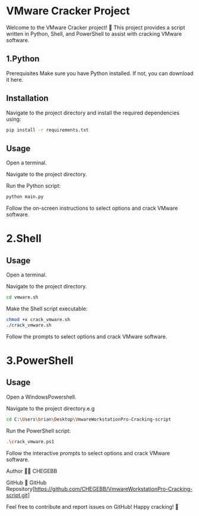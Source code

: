# VMware Cracker Project
Welcome to the VMware Cracker project! 🚀 This project provides a script written in Python, Shell, and PowerShell to assist with cracking VMware software.

## 1.Python
Prerequisites
Make sure you have Python installed. If not, you can download it here.

## Installation
Navigate to the project directory and install the required dependencies using:
  ```bash
pip install -r requirements.txt
```
## Usage
Open a terminal.

Navigate to the project directory.

Run the Python script:

```bash
python main.py
```
Follow the on-screen instructions to select options and crack VMware software.

# 2.Shell
## Usage
Open a terminal.

Navigate to the project directory.
```bash
cd vmware.sh
``` 

Make the Shell script executable:

```bash
chmod +x crack_vmware.sh
./crack_vmware.sh
```
Follow the prompts to select options and crack VMware software.

# 3.PowerShell
## Usage
Open a WindowsPowershell.

Navigate to the project directory.e.g
```bash
cd C:\Users\brian\Desktop\VmwareWorkstationPro-Cracking-script
```

Run the PowerShell script:
```bash
.\crack_vmware.ps1
```
Follow the interactive prompts to select options and crack VMware software.

Author
👨‍💻 CHEGEBB

GitHub
🔗 GitHub Repository[https://github.com/CHEGEBB/VmwareWorkstationPro-Cracking-script.git]

Feel free to contribute and report issues on GitHub! Happy cracking! 🎉





